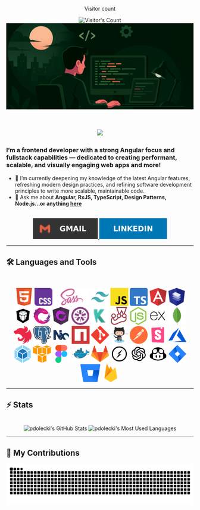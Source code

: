 <div align="center"> 
  <p>Visitor count</p>
  <img src="https://profile-counter.glitch.me/pdolecki/count.svg" alt="Visitor's Count" />
</div>

<img src="banner.png" alt="Banner of a developer sitting in front of a desk">

<h1 align="center">
    <img src="https://readme-typing-svg.herokuapp.com/?font=Inter&size=48&center=true&vCenter=true&width=500&height=70&color=FDBB8F&duration=4000&lines=Hi+There!+👋;+I'm+Patryk+Dolecki!;" />
</h1>

### I’m a frontend developer with a strong Angular focus and fullstack capabilities — dedicated to creating performant, scalable, and visually engaging web apps and more!

- 🌱 I’m currently deepening my knowledge of the latest Angular features, refreshing modern design practices, and refining software development principles to write more scalable, maintainable code.
- 💬 Ask me about **Angular, RxJS, TypeScript, Design Patterns, Node.js...or anything [here](https://www.linkedin.com/in/pdolecki/)**

<br>

<div align="center">
  <a href="mailto:pdolecki@gmail.com">
    <img src="icons/gmail.svg" />
  </a>
  <a href="https://www.linkedin.com/in/pdolecki/">
    <img src="icons/linkedin.svg" />
  </a>
</div>

<hr>

## 🛠️ Languages and Tools

<br>

<p align="center">
  <img src="icons/html.svg" style="height:48px;" title="HTML"/>
  <img src="icons/css.svg" style="height:48px;" title="CSS"/>
  <img src="icons/scss.svg" style="height:48px;" title="SCSS"/>
  <img src="icons/tailwind.svg" style="height:48px;" title="Tailwind"/>
  <img src="icons/js.svg" style="height:48px;" title="JavaScript"/>
  <img src="icons/ts.svg" style="height:48px;" title="TypeScript"/>
  <img src="icons/angular.svg" style="height:48px;" title="Angular"/>
  <img src="icons/material.svg" style="height:48px;" title="Angular Material"/>
  <img src="icons/primeng.svg" style="height:48px;" title="PrimeNG"/>
  <img src="icons/rxjs.svg" style="height:48px;" title="RxJS"/>
  <img src="icons/ngrx.svg" style="height:48px;" title="NgRx"/>
  <img src="icons/jasmine.svg" style="height:48px;" title="Jasmine"/>
  <img src="icons/karma.svg" style="height:48px;" title="Karma"/>
  <img src="icons/jest.svg" style="height:48px;" title="Jest"/>
  <img src="icons/node.svg" style="height:48px;" title="NodeJS"/>
  <img src="icons/express.svg" style="height:48px;" title="ExpressJS"/>
  <img src="icons/mongo.svg" style="height:48px;" title="MongoDB"/>
  <img src="icons/nest.svg" style="height:48px;" title="NestJS"/>
  <img src="icons/postgres.svg" style="height:48px;" title="PostgresSQL"/>
  <img src="icons/nx.svg" style="height:48px;" title="Nx"/>
  <img src="icons/npm.svg" style="height:48px;" title="NPM"/>
  <img src="icons/git.svg" style="height:48px;" title="GIT"/>
  <img src="icons/github.svg" style="height:48px;" title="GitHub"/>
  <img src="icons/postman.svg" style="height:48px;" title="Postman"/>
  <img src="icons/storybook.svg" style="height:48px;" title="StoryBook"/>
  <img src="icons/azure.svg" style="height:48px;" title="Azure"/>
  <img src="icons/webpack.svg" style="height:48px;" title="WebPack"/>
  <img src="icons/aws.svg" style="height:48px;" title="AmazonAWS"/>
  <img src="icons/figma.svg" style="height:48px;" title="Figma"/>
  <img src="icons/docker.svg" style="height:48px;" title="Docker"/>
  <img src="icons/gitlab.svg" style="height:48px;" title="GitLab"/>
  <img src="icons/socket.svg" style="height:48px;" title="Socket.io"/>
  <img src="icons/openai.svg" style="height:48px;" title="OpenAI"/>
  <img src="icons/copilot.svg" style="height:48px;" title="GithubCopilot"/>
  <img src="icons/jira.svg" style="height:48px;" title="Jira"/>
  <img src="icons/bitbucket.svg" style="height:48px;" title="Bitbucket"/>
  <img src="icons/firebase.svg" style="height:48px;" title="Firebase"/>
</p>

<hr>

## ⚡️ Stats

<br>

<div align=center>
  <img width=390 height=300  src="https://github-readme-stats.vercel.app/api?username=pdolecki&theme=transparent&count_private=true&show_icons=true&rank_icon=github&locale=en" alt="pdolecki's GitHub Stats" />
  <img width=265 height=300 src="https://github-readme-stats.vercel.app/api/top-langs?username=pdolecki&theme=transparent&layout=donut&hide=css&langs_count=8&border_radius=10&show_icons=true&locale=en" alt="pdolecki's Most Used Languages" />
</div>

<hr>

## 🐍 My Contributions

<div align="center">
  <picture>
    <source media="(prefers-color-scheme: dark)" srcset="https://raw.githubusercontent.com/pdolecki/pdolecki/output/github-contribution-grid-snake-dark.svg" />
    <source media="(prefers-color-scheme: light)" srcset="https://raw.githubusercontent.com/pdolecki/pdolecki/output/github-contribution-grid-snake.svg" />
    <img alt="github-snake" src="https://raw.githubusercontent.com/pdolecki/pdolecki/output/github-contribution-grid-snake.svg" />
  </picture>
</div>